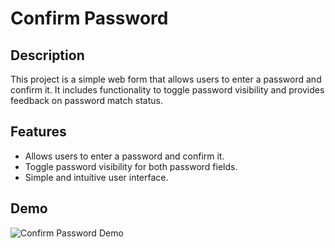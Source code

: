 # Confirm Password

## Description
This project is a simple web form that allows users to enter a password and confirm it. It includes functionality to toggle password visibility and provides feedback on password match status.

## Features
- Allows users to enter a password and confirm it.
- Toggle password visibility for both password fields.
- Simple and intuitive user interface.

## Demo
![Confirm Password Demo](confirm_password_demo.gif)


